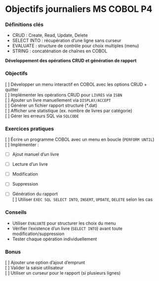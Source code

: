 # Objectifs journaliers MS COBOL P4


### Définitions clés
- CRUD : Create, Read, Update, Delete
- SELECT INTO : récupération d’une ligne sans curseur
- EVALUATE : structure de contrôle pour choix multiples (menu)
- STRING : concaténation de chaînes en COBOL


**Développement des opérations CRUD et génération de rapport**

### Objectifs
[ ] Développer un menu interactif en COBOL avec les options CRUD + quitter  
[ ] Implémenter les opérations CRUD pour `LIVRES` via `ISBN`  
[ ] Ajouter un livre manuellement via `DISPLAY/ACCEPT`  
[ ] Générer un fichier rapport structuré (*.dat)  
[ ] Afficher une statistique (ex. nombre de livres par catégorie)  
[ ] Gérer les erreurs SQL via `SQLCODE`

### Exercices pratiques
[ ] Écrire un programme COBOL avec un menu en boucle (`PERFORM UNTIL`)  
[ ] Implémenter :  
- [ ] Ajout manuel d’un livre  
- [ ] Lecture d’un livre  
- [ ] Modification   
- [ ] Suppression   
- [ ] Génération du rapport  
[ ] Utiliser `EXEC SQL SELECT INTO`, `INSERT`, `UPDATE`, `DELETE` selon les cas  


### Conseils
- Utiliser `EVALUATE` pour structurer les choix du menu  
- Vérifier l’existence d’un livre (`SELECT INTO`) avant toute modification/suppression  
- Tester chaque opération individuellement

### Bonus
[ ] Ajouter une option d’ajout d’emprunt  
[ ] Valider la saisie utilisateur   
[ ] Utiliser un curseur pour le rapport (si plusieurs lignes)
